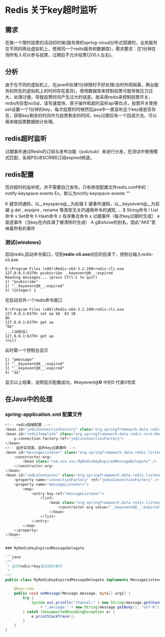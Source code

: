 # Redis 关于key超时监听

## 需求
在做一个限时投票的活动的时候(服务用的spring-cloud分布式搭建的，业务服务在不同的两台虚拟机上，使用同一个redis服务和数据库)，需求要求：在1分钟在场所有人可以参与投票，过期后不允许投票(200人左右)。

## 分析
由于在不同的虚拟机上，在java中处理1分钟限时不好处理(当时外网隔离，两台服务的所在的虚拟机上的时间存在差异)，使用数据库来控制投票可能导致压力过大，处理过慢，导致投票时间产生过大的误差。故采用redis来控制投票开关，redis内存型noSql，读写速度快、原子操作和超时监听api等优点，投票开关使用set设置一个1分钟的key，每次投票的时候然后java中一直监听这个key值是否存在，获取key剩余的时间作为投票剩余的时间，key过期后有一个回调方法，可以用来做投票数据统计处理。

## redis超时监听
过期事件通过Redis的订阅与发布功能（pub/sub）来进行分发，在测试中使用模式匹配，采用PSUBSCRIBE订阅expired频道。

## redis配置
而对超时的监听呢，并不需要自己发布，只有修改配置文件redis.conf中的：notify-keyspace-events Ex，默认为notify-keyspace-events ""

  K    键空间通知，以__keyspace@<db>__为前缀
  E    键事件通知，以__keysevent@<db>__为前缀
  g    del , expipre , rename 等类型无关的通用命令的通知, ...
  $    String命令
  l    List命令
  s    Set命令
  h    Hash命令     z    有序集合命令
  x    过期事件（每次key过期时生成）
  e    驱逐事件（当key在内存满了被清除时生成）
  A    g$lshzxe的别名，因此”AKE”意味着所有的事件

### 测试(windows)
启动redis,启动命令窗口，切到**redis-cli.exe**对应的目录下，控制台输入redis-cli.exe

	D:\Program Files (x86)\Redis-x64-3.2.100>redis-cli.exe
	127.0.0.1:6379> psubscribe __keyevent@0__:expired
	Reading messages... (press Ctrl-C to quit)
	1) "psubscribe"
	2) "__keyevent@0__:expired"
	3) (integer) 1

在启动另外一个redis命令窗口

	D:\Program Files (x86)\Redis-x64-3.2.100>redis-cli.exe
	127.0.0.1:6379> set aa bb  EX 10
	OK
	127.0.0.1:6379> get aa
	"bb"
	...(10秒后)
	127.0.0.1:6379> get aa
	(nil)

此时第一个控制台显示

	1) "pmessage"
	2) "__keyevent@0__:expired"
	3) "__keyevent@0__:expired"
	4) "aa"
显示以上结果，说明显示配置成功，#keyevent@**0** 中的0 代表0号库

## 在Java中的处理
### spring-application.xml 配置文件
```java
<!-- redis链接配置 -->
<bean id="jedisConnectionFactory" class="org.springframework.data.redis.connection.jedis.JedisConnectionFactory" p:host-name="${redis.host}" p:port="${redis.port}" />
<bean id="redisTemplate" class="org.springframework.data.redis.core.RedisTemplate"
	p:connection-factory-ref="jedisConnectionFactory">
</bean>
<!-- 监听实现类，监听key过期事件 -->
<bean id="messageListener" class="org.springframework.data.redis.listener.adapter.MessageListenerAdapter">
    <constructor-arg>
        <bean class="com.xxx.xxx.MyRedisKeyExpiredMessageDelegate" />
    </constructor-arg>
</bean>
<bean id="redisContainer" class="org.springframework.data.redis.listener.RedisMessageListenerContainer">
    <property name="connectionFactory" ref="jedisConnectionFactory" />
    <property name="messageListeners">
        <map>
            <entry key-ref="messageListener">
                <list>
                    <bean class="org.springframework.data.redis.listener.PatternTopic">
                        <constructor-arg value="__keyevent@0__:expired" />
                    </bean>
                </list>
            </entry>
        </map>
    </property>
</bean>
	```

### MyRedisKeyExpiredMessageDelegate

```java
/**
 * 监听redis中key值过期的事件
 *
**/
public class MyRedisKeyExpiredMessageDelegate implements MessageListener {

	@Override
	public void onMessage(Message message, byte[] arg1) {
		try {
			System.out.println("channel:" + new String(message.getChannel())
		        + ",message:" + new String(message.getBody(), "utf-8"));
		} catch (UnsupportedEncodingException e) {
			e.printStackTrace();
		}
	}
}
```
